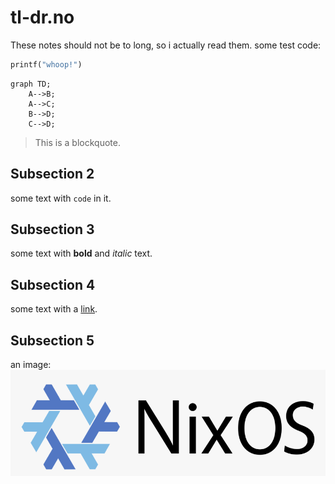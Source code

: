 # tl-dr.no
These notes should not be to long, so i actually read them. 
some test code:
```python
printf("whoop!")
```
```mermaid
graph TD;
    A-->B;
    A-->C;
    B-->D;
    C-->D;
```
> This is a blockquote.


## Subsection 2
some text with `code` in it.

## Subsection 3
some text with **bold** and *italic* text.

## Subsection 4
some text with a [link](https://example.com).

## Subsection 5
an image:
![NixOS Logo](img/nixos.png)